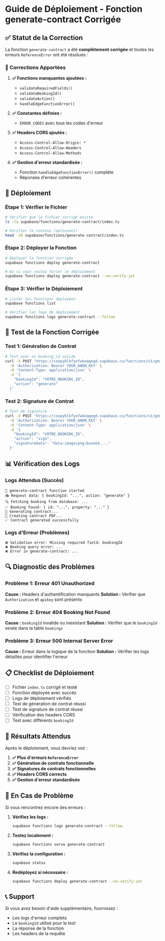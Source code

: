 # Guide de Déploiement - Fonction generate-contract Corrigée

## ✅ Statut de la Correction

La fonction `generate-contract` a été **complètement corrigée** et toutes les erreurs `ReferenceError` ont été résolues :

### 🔧 Corrections Apportées

1. **✅ Fonctions manquantes ajoutées :**
   - `validateRequiredFields()`
   - `validateBookingId()`
   - `validateAction()`
   - `handleEdgeFunctionError()`

2. **✅ Constantes définies :**
   - `ERROR_CODES` avec tous les codes d'erreur

3. **✅ Headers CORS ajoutés :**
   - `Access-Control-Allow-Origin: *`
   - `Access-Control-Allow-Headers`
   - `Access-Control-Allow-Methods`

4. **✅ Gestion d'erreur standardisée :**
   - Fonction `handleEdgeFunctionError()` complète
   - Réponses d'erreur cohérentes

## 🚀 Déploiement

### Étape 1: Vérifier le Fichier
```bash
# Vérifier que le fichier corrigé existe
ls -la supabase/functions/generate-contract/index.ts

# Vérifier le contenu (optionnel)
head -20 supabase/functions/generate-contract/index.ts
```

### Étape 2: Déployer la Fonction
```bash
# Déployer la fonction corrigée
supabase functions deploy generate-contract

# Ou si vous voulez forcer le déploiement
supabase functions deploy generate-contract --no-verify-jwt
```

### Étape 3: Vérifier le Déploiement
```bash
# Lister les fonctions déployées
supabase functions list

# Vérifier les logs de déploiement
supabase functions logs generate-contract --follow
```

## 🧪 Test de la Fonction Corrigée

### Test 1: Génération de Contrat
```bash
# Test avec un booking_id valide
curl -X POST 'https://csopyblkfyofwkeqqegd.supabase.co/functions/v1/generate-contract' \
  -H 'Authorization: Bearer YOUR_ANON_KEY' \
  -H 'Content-Type: application/json' \
  -d '{
    "bookingId": "VOTRE_BOOKING_ID",
    "action": "generate"
  }'
```

### Test 2: Signature de Contrat
```bash
# Test de signature
curl -X POST 'https://csopyblkfyofwkeqqegd.supabase.co/functions/v1/generate-contract' \
  -H 'Authorization: Bearer YOUR_ANON_KEY' \
  -H 'Content-Type: application/json' \
  -d '{
    "bookingId": "VOTRE_BOOKING_ID",
    "action": "sign",
    "signatureData": "data:image/png;base64,..."
  }'
```

## 📊 Vérification des Logs

### Logs Attendus (Succès)
```
🚀 generate-contract function started
📥 Request data: { bookingId: "...", action: "generate" }
🔍 Fetching booking from database: ...
✅ Booking found: { id: "...", property: "..." }
📄 Generating contract...
📄 Creating contract PDF...
✅ Contract generated successfully
```

### Logs d'Erreur (Problèmes)
```
❌ Validation error: Missing required field: bookingId
❌ Booking query error: ...
❌ Error in generate-contract: ...
```

## 🔍 Diagnostic des Problèmes

### Problème 1: Erreur 401 Unauthorized
**Cause :** Headers d'authentification manquants
**Solution :** Vérifier que `Authorization` et `apikey` sont présents

### Problème 2: Erreur 404 Booking Not Found
**Cause :** `bookingId` invalide ou inexistant
**Solution :** Vérifier que le `bookingId` existe dans la table `bookings`

### Problème 3: Erreur 500 Internal Server Error
**Cause :** Erreur dans la logique de la fonction
**Solution :** Vérifier les logs détaillés pour identifier l'erreur

## 📋 Checklist de Déploiement

- [ ] Fichier `index.ts` corrigé et testé
- [ ] Fonction déployée avec succès
- [ ] Logs de déploiement vérifiés
- [ ] Test de génération de contrat réussi
- [ ] Test de signature de contrat réussi
- [ ] Vérification des headers CORS
- [ ] Test avec différents `bookingId`

## 🎯 Résultats Attendus

Après le déploiement, vous devriez voir :

1. **✅ Plus d'erreurs `ReferenceError`**
2. **✅ Génération de contrats fonctionnelle**
3. **✅ Signatures de contrats fonctionnelles**
4. **✅ Headers CORS corrects**
5. **✅ Gestion d'erreur standardisée**

## 🚨 En Cas de Problème

Si vous rencontrez encore des erreurs :

1. **Vérifiez les logs :**
   ```bash
   supabase functions logs generate-contract --follow
   ```

2. **Testez localement :**
   ```bash
   supabase functions serve generate-contract
   ```

3. **Vérifiez la configuration :**
   ```bash
   supabase status
   ```

4. **Redéployez si nécessaire :**
   ```bash
   supabase functions deploy generate-contract --no-verify-jwt
   ```

## 📞 Support

Si vous avez besoin d'aide supplémentaire, fournissez :
- Les logs d'erreur complets
- Le `bookingId` utilisé pour le test
- La réponse de la fonction
- Les headers de la requête

